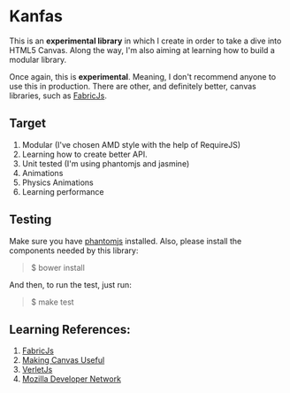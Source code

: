 # Kanfas

This is an **experimental library** in which I create in order to take a dive into HTML5 Canvas. Along the way, I'm also aiming at learning how to build a modular library.

Once again, this is **experimental**. Meaning, I don't recommend anyone to use this in production. There are other, and definitely better, canvas libraries, such as [FabricJs](http://fabricjs.com/).

## Target

1. Modular (I've chosen AMD style with the help of RequireJS)
2. Learning how to create better API.
3. Unit tested (I'm using phantomjs and jasmine)
4. Animations
5. Physics Animations
6. Learning performance

## Testing

Make sure you have [phantomjs](http://phantomjs.org/) installed. Also, please install the components needed by this library:

> $ bower install

And then, to run the test, just run:

> $ make test

## Learning References:

1. [FabricJs](http://fabricjs.com/)
2. [Making Canvas Useful](http://simonsarris.com/blog/510-making-html5-canvas-useful)
3. [VerletJs](http://subprotocol.com/verlet-js/)
4. [Mozilla Developer Network](https://developer.mozilla.org/en-US/docs/)